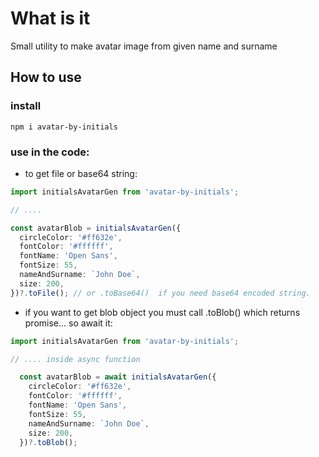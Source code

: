 # What is it

Small utility to make avatar image from given name and surname

## How to use
### install
```shell
npm i avatar-by-initials
```

### use in the code:
- to get file or base64 string:

```ts
import initialsAvatarGen from 'avatar-by-initials';

// ....

const avatarBlob = initialsAvatarGen({
  circleColor: '#ff632e',
  fontColor: '#ffffff',
  fontName: 'Open Sans',
  fontSize: 55,
  nameAndSurname: `John Doe`,
  size: 200,
})?.toFile(); // or .toBase64()  if you need base64 encoded string.
```

- if you want to get blob object you must call .toBlob() which returns promise... so await it:
```ts
import initialsAvatarGen from 'avatar-by-initials';

// .... inside async function

  const avatarBlob = await initialsAvatarGen({
    circleColor: '#ff632e',
    fontColor: '#ffffff',
    fontName: 'Open Sans',
    fontSize: 55,
    nameAndSurname: `John Doe`,
    size: 200,
  })?.toBlob();
```
